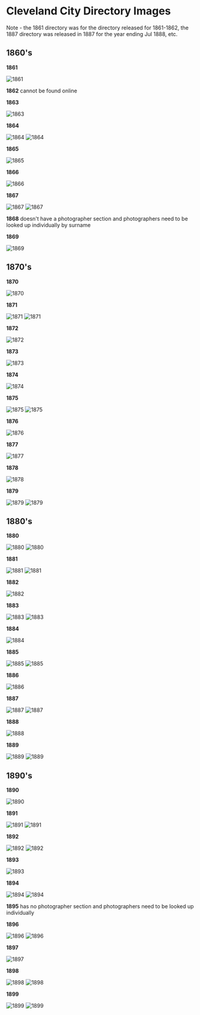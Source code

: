 # Cleveland City Directory Images

Note - the 1861 directory was for the directory released for 1861-1862, the 1887 directory was released in 1887 for the year ending Jul 1888, etc.

## 1860's

**1861**

![1861](imgs/1861.jpg)

**1862** cannot be found online

**1863**

![1863](imgs/1863.jpg)

**1864**

![1864](imgs/1864_1.jpg)
![1864](imgs/1864_2.jpg)

**1865**

![1865](imgs/1865.jpg)

**1866**

![1866](imgs/1866.jpg)

**1867**

![1867](imgs/1867_1.jpg)
![1867](imgs/1867_2.jpg)

**1868** doesn't have a photographer section and photographers need to be looked up individually by surname

**1869**

![1869](imgs/1869.jpg)

## 1870's

**1870**

![1870](imgs/1870.jpg)

**1871**

![1871](imgs/1871_1.jpg)
![1871](imgs/1871_2.jpg)

**1872**

![1872](imgs/1872.jpg)

**1873**

![1873](imgs/1873.jpg)

**1874**

![1874](imgs/1874.jpg)

**1875**

![1875](imgs/1875_1.jpg)
![1875](imgs/1875_2.jpg)

**1876**

![1876](imgs/1876.jpg)

**1877**

![1877](imgs/1877.jpg)

**1878**

![1878](imgs/1878.jpg)

**1879**

![1879](imgs/1879_1.jpg)
![1879](imgs/1879_2.jpg)

## 1880's

**1880**

![1880](imgs/1880_1.jpg)
![1880](imgs/1880_2.jpg)

**1881**

![1881](imgs/1881_1.jpg)
![1881](imgs/1881_2.jpg)

**1882**

![1882](imgs/1882.jpg)

**1883**

![1883](imgs/1883_1.jpg)
![1883](imgs/1883_2.jpg)

**1884**

![1884](imgs/1884.jpg)

**1885**

![1885](imgs/1885_1.jpg)
![1885](imgs/1885_2.jpg)

**1886**

![1886](imgs/1886.jpg)

**1887**

![1887](imgs/1887_1.jpg)
![1887](imgs/1887_2.jpg)

**1888**

![1888](imgs/1888.jpg)

**1889**

![1889](imgs/1889_1.jpg)
![1889](imgs/1889_2.jpg)

## 1890's

**1890**

![1890](imgs/1890.jpg)

**1891**

![1891](imgs/1891_1.jpg)
![1891](imgs/1891_2.jpg)

**1892**

![1892](imgs/1892_1.jpg)
![1892](imgs/1892_2.jpg)

**1893**

![1893](imgs/1893.jpg)

**1894**

![1894](imgs/1894_1.jpg)
![1894](imgs/1894_2.jpg)

**1895** has no photographer section and photographers need to be looked up individually

**1896**

![1896](imgs/1896_1.jpg)
![1896](imgs/1896_2.jpg)

**1897**

![1897](imgs/1897.jpg)

**1898**

![1898](imgs/1898_1.jpg)
![1898](imgs/1898_2.jpg)

**1899**

![1899](imgs/1899_1.jpg)
![1899](imgs/1899_2.jpg)